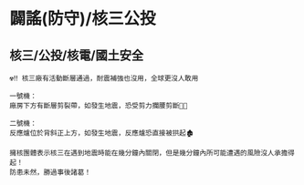 # 闢謠(防守)/核三公投

## 核三/公投/核電/國土安全

```
☢️‼️ 核三廠有活動斷層通過，耐震補強也沒用，全球更沒人敢用

一號機：
廠房下方有斷層剪裂帶，如發生地震，恐受剪力攔腰剪斷⛓️‍💥

二號機：
反應爐位於背斜正上方，如發生地震，反應爐恐直接被拱起🏚️

擁核團體表示核三在遇到地震時能在幾分鐘內關閉，但是幾分鐘內所可能遭遇的風險沒人承擔得起！
防患未然，勝過事後諸葛！
```